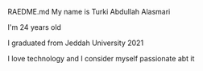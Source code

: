 RAEDME.md
My name is Turki Abdullah Alasmari 

I'm 24 years old 

I graduated from Jeddah University 2021

I love technology and I consider myself passionate abt it 